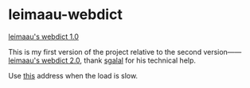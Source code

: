 # leimaau-webdict

[leimaau's webdict 1.0](https://leimaau.github.io/leimaau-webdict/)

This is my first version of the project relative to the second version——[leimaau's webdict 2.0](https://github.com/leimaau/leimaau-webdict2), thank [sgalal](https://github.com/sgalal) for his technical help.

Use [this](https://leimaau.gitee.io/leimaau-webdict/) address when the load is slow.